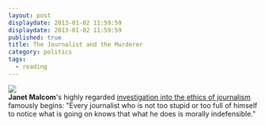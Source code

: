 ```yaml
---
layout: post
displaydate: 2013-01-02 11:59:59
displaydate: 2013-01-02 11:59:59
published: true
title: The Journalist and the Murderer
category: politics
tags: 
  - reading
---
```


![](http://pfauth.com/wp-content/uploads/2012/09/janet-malcom-the-journalist-and-the-murderer.jpg)<br>
**Janet Malcom**'s highly regarded <a href="https://stellar.mit.edu/S/course/21W/fa13/21W.737/courseMaterial/topics/topic9/readings/Journalist_and_the_Murderer_-_Pt._1/Journalist_and_the_Murderer_-_Pt._1.pdf">investigation into the ethics of journalism</a> famously begins: "Every journalist who is not too stupid or too full of himself to notice what is going on knows that what he does is morally indefensible."